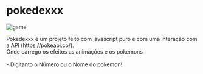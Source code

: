 # pokedexxx
![game](https://user-images.githubusercontent.com/114010190/233812318-3ee8ccf8-9a4b-44a3-ae8c-ebfdfa75f68e.png)
<div>
  <section> Pokedexxx é um projeto feito com javascript puro e com uma interação com a API (https://pokeapi.co/). <br>
  Onde carrego os efeitos as animações e os pokemons <br><br>
  - Digitanto o Número ou o Nome do pokemon!
  
